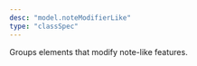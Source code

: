 ```yaml
---
desc: "model.noteModifierLike"
type: "classSpec"
---
```


Groups elements that modify note-like features.